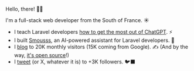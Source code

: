 Hello, there! 👋🏻

I'm a full-stack web developer from the South of France. ☀️

- I teach Laravel developers [how to get the most out of ChatGPT](https://superchargedlaravel.com). ⚡️
- I built [Smousss](https://smousss.com), an AI-powered assistant for Laravel developers. 🤖
- I [blog](https://benjamincrozat.com) to 20K monthly visitors (15K coming from Google). ✍️ (And by the way, [it's open source](https://github.com/benjamincrozat/benjamincrozat.com)!)
- I [tweet](https://twitter.com/benjamincrozat) (or X, whatever it is) to +3K followers. 🐦‍⬛
